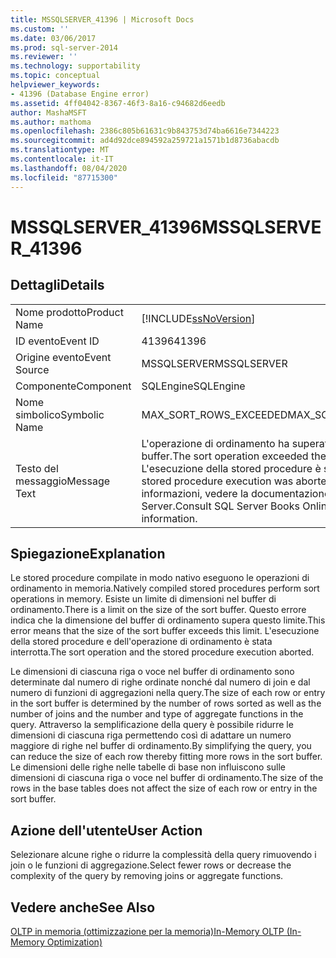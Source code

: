 ```yaml
---
title: MSSQLSERVER_41396 | Microsoft Docs
ms.custom: ''
ms.date: 03/06/2017
ms.prod: sql-server-2014
ms.reviewer: ''
ms.technology: supportability
ms.topic: conceptual
helpviewer_keywords:
- 41396 (Database Engine error)
ms.assetid: 4ff04042-8367-46f3-8a16-c94682d6eedb
author: MashaMSFT
ms.author: mathoma
ms.openlocfilehash: 2386c805b61631c9b843753d74ba6616e7344223
ms.sourcegitcommit: ad4d92dce894592a259721a1571b1d8736abacdb
ms.translationtype: MT
ms.contentlocale: it-IT
ms.lasthandoff: 08/04/2020
ms.locfileid: "87715300"
---
```

# <a name="mssqlserver_41396"></a><span data-ttu-id="0507f-102">MSSQLSERVER_41396</span><span class="sxs-lookup"><span data-stu-id="0507f-102">MSSQLSERVER_41396</span></span>
    
## <a name="details"></a><span data-ttu-id="0507f-103">Dettagli</span><span class="sxs-lookup"><span data-stu-id="0507f-103">Details</span></span>  
  
|||  
|-|-|  
|<span data-ttu-id="0507f-104">Nome prodotto</span><span class="sxs-lookup"><span data-stu-id="0507f-104">Product Name</span></span>|[!INCLUDE[ssNoVersion](../../includes/ssnoversion-md.md)]|  
|<span data-ttu-id="0507f-105">ID evento</span><span class="sxs-lookup"><span data-stu-id="0507f-105">Event ID</span></span>|<span data-ttu-id="0507f-106">41396</span><span class="sxs-lookup"><span data-stu-id="0507f-106">41396</span></span>|  
|<span data-ttu-id="0507f-107">Origine evento</span><span class="sxs-lookup"><span data-stu-id="0507f-107">Event Source</span></span>|<span data-ttu-id="0507f-108">MSSQLSERVER</span><span class="sxs-lookup"><span data-stu-id="0507f-108">MSSQLSERVER</span></span>|  
|<span data-ttu-id="0507f-109">Componente</span><span class="sxs-lookup"><span data-stu-id="0507f-109">Component</span></span>|<span data-ttu-id="0507f-110">SQLEngine</span><span class="sxs-lookup"><span data-stu-id="0507f-110">SQLEngine</span></span>|  
|<span data-ttu-id="0507f-111">Nome simbolico</span><span class="sxs-lookup"><span data-stu-id="0507f-111">Symbolic Name</span></span>|<span data-ttu-id="0507f-112">MAX_SORT_ROWS_EXCEEDED</span><span class="sxs-lookup"><span data-stu-id="0507f-112">MAX_SORT_ROWS_EXCEEDED</span></span>|  
|<span data-ttu-id="0507f-113">Testo del messaggio</span><span class="sxs-lookup"><span data-stu-id="0507f-113">Message Text</span></span>|<span data-ttu-id="0507f-114">L'operazione di ordinamento ha superato il limite del buffer.</span><span class="sxs-lookup"><span data-stu-id="0507f-114">The sort operation exceeded the buffer limit.</span></span> <span data-ttu-id="0507f-115">L'esecuzione della stored procedure è stata interrotta.</span><span class="sxs-lookup"><span data-stu-id="0507f-115">The stored procedure execution was aborted.</span></span> <span data-ttu-id="0507f-116">Per ulteriori informazioni, vedere la documentazione online di SQL Server.</span><span class="sxs-lookup"><span data-stu-id="0507f-116">Consult SQL Server Books Online for more information.</span></span>|  
  
## <a name="explanation"></a><span data-ttu-id="0507f-117">Spiegazione</span><span class="sxs-lookup"><span data-stu-id="0507f-117">Explanation</span></span>  
 <span data-ttu-id="0507f-118">Le stored procedure compilate in modo nativo eseguono le operazioni di ordinamento in memoria.</span><span class="sxs-lookup"><span data-stu-id="0507f-118">Natively compiled stored procedures perform sort operations in memory.</span></span> <span data-ttu-id="0507f-119">Esiste un limite di dimensioni nel buffer di ordinamento.</span><span class="sxs-lookup"><span data-stu-id="0507f-119">There is a limit on the size of the sort buffer.</span></span> <span data-ttu-id="0507f-120">Questo errore indica che la dimensione del buffer di ordinamento supera questo limite.</span><span class="sxs-lookup"><span data-stu-id="0507f-120">This error means that the size of the sort buffer exceeds this limit.</span></span> <span data-ttu-id="0507f-121">L'esecuzione della stored procedure e dell'operazione di ordinamento è stata interrotta.</span><span class="sxs-lookup"><span data-stu-id="0507f-121">The sort operation and the stored procedure execution aborted.</span></span>  
  
 <span data-ttu-id="0507f-122">Le dimensioni di ciascuna riga o voce nel buffer di ordinamento sono determinate dal numero di righe ordinate nonché dal numero di join e dal numero di funzioni di aggregazioni nella query.</span><span class="sxs-lookup"><span data-stu-id="0507f-122">The size of each row or entry in the sort buffer is determined by the number of rows sorted as well as the number of joins and the number and type of aggregate functions in the query.</span></span> <span data-ttu-id="0507f-123">Attraverso la semplificazione della query è possibile ridurre le dimensioni di ciascuna riga permettendo così di adattare un numero maggiore di righe nel buffer di ordinamento.</span><span class="sxs-lookup"><span data-stu-id="0507f-123">By simplifying the query, you can reduce the size of each row thereby fitting more rows in the sort buffer.</span></span> <span data-ttu-id="0507f-124">Le dimensioni delle righe nelle tabelle di base non influiscono sulle dimensioni di ciascuna riga o voce nel buffer di ordinamento.</span><span class="sxs-lookup"><span data-stu-id="0507f-124">The size of the rows in the base tables does not affect the size of each row or entry in the sort buffer.</span></span>  
  
## <a name="user-action"></a><span data-ttu-id="0507f-125">Azione dell'utente</span><span class="sxs-lookup"><span data-stu-id="0507f-125">User Action</span></span>  
 <span data-ttu-id="0507f-126">Selezionare alcune righe o ridurre la complessità della query rimuovendo i join o le funzioni di aggregazione.</span><span class="sxs-lookup"><span data-stu-id="0507f-126">Select fewer rows or decrease the complexity of the query by removing joins or aggregate functions.</span></span>  
  
## <a name="see-also"></a><span data-ttu-id="0507f-127">Vedere anche</span><span class="sxs-lookup"><span data-stu-id="0507f-127">See Also</span></span>  
 [<span data-ttu-id="0507f-128">OLTP in memoria &#40;ottimizzazione per la memoria&#41;</span><span class="sxs-lookup"><span data-stu-id="0507f-128">In-Memory OLTP &#40;In-Memory Optimization&#41;</span></span>](../in-memory-oltp/in-memory-oltp-in-memory-optimization.md)  
  
  

